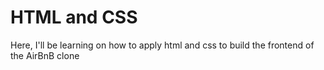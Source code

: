 # HTML and CSS
Here, I'll be learning on how to apply html and css to build the frontend of the AirBnB clone
